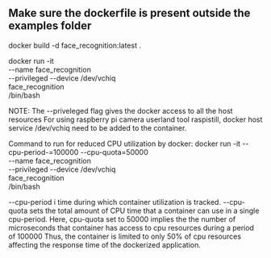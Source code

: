 ## Make sure the dockerfile is present outside the examples folder

docker build -d face_recognition:latest .


 docker run -it \
    --name face_recognition \
    --privileged
    --device /dev/vchiq \
     face_recognition \
      /bin/bash

NOTE: The --priveleged flag gives the docker access to all the host resources
For using raspberry pi camera userland tool raspistill, docker host service /dev/vchiq need to be added to the container. 


Command to run for reduced CPU utilization by docker:
 docker run -it --cpu-period-=100000  --cpu-quota=50000 \
    --name face_recognition \
    --privileged
    --device /dev/vchiq \
     face_recognition \
      /bin/bash


--cpu-period i time during which container utilization is tracked.
--cpu-quota sets the total amount of CPU time that a container can use in a single cpu-period. 
Here, cpu-quota set to 50000 implies the the number of microseconds that container has access to cpu resources during a period of 100000
Thus,  the container is limited to only 50% of cpu resources affecting the response time of the dockerized application. 